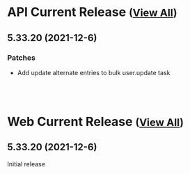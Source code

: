 
# API Current Release <small>([View All](/API.md))</small>
## 5.33.20 (2021-12-6)
### Patches 

- Add update alternate entries to bulk user.update task

<br><br>
# Web Current Release <small>([View All](/Web.md))</small>
## 5.33.20 (2021-12-6)
Initial release

  